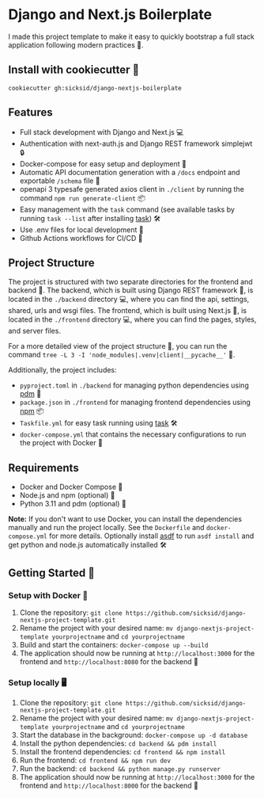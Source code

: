 # Django and Next.js Boilerplate

I made this project template to make it easy to quickly bootstrap a full stack application following modern practices 🚀.

## Install with cookiecutter 🍪

`cookiecutter gh:sicksid/django-nextjs-boilerplate`

## Features
- Full stack development with Django and Next.js 💻
- Authentication with next-auth.js and Django REST framework simplejwt 🔒
- Docker-compose for easy setup and deployment 🐳
- Automatic API documentation generation with a `/docs` endpoint and exportable `/schema` file 📜
- openapi 3 typesafe generated axios client in `./client` by running the command `npm run generate-client` 📦
- Easy management with the `task` command (see available tasks by running `task --list` after installing [task](https://taskfile.dev)) 🛠
- Use .env files for local development 💼
- Github Actions workflows for CI/CD 🔧

## Project Structure
The project is structured with two separate directories for the frontend and backend 📂. The backend, which is built using Django REST framework 🐍, is located in the `./backend` directory 💻, where you can find the api, settings, shared, urls and wsgi files. The frontend, which is built using Next.js 🚀, is located in the `./frontend` directory 💻, where you can find the pages, styles, and server files.

For a more detailed view of the project structure 📜, you can run the command `tree -L 3 -I 'node_modules|.venv|client|__pycache__'` 🌳.

Additionally, the project includes:
- `pyproject.toml` in `./backend` for managing python dependencies using [pdm](https://pdm.fming.dev) 🐍
- `package.json` in `./frontend` for managing frontend dependencies using [npm](https://www.npmjs.com/) 📦
- `Taskfile.yml` for easy task running using [task](https://taskfile.dev) 🛠
- `docker-compose.yml` that contains the necessary configurations to run the project with Docker 🐳

## Requirements
- Docker and Docker Compose 🐳
- Node.js and npm (optional) 🚀
- Python 3.11 and pdm (optional) 🐍

**Note:** If you don't want to use Docker, you can install the dependencies manually and run the project locally. See the `Dockerfile` and `docker-compose.yml` for more details.
Optionally install [asdf](https://asdf-vm.com) to run `asdf install` and get python and node.js automatically installed 🛠️

## Getting Started 🚀

### Setup with Docker 🐋
1. Clone the repository: `git clone https://github.com/sicksid/django-nextjs-project-template.git`
2. Rename the project with your desired name: `mv django-nextjs-project-template yourprojectname` and `cd yourprojectname`
3. Build and start the containers: `docker-compose up --build`
4. The application should now be running at `http://localhost:3000` for the frontend and `http://localhost:8080` for the backend 🎉

### Setup locally 🖥️
1. Clone the repository: `git clone https://github.com/sicksid/django-nextjs-project-template.git`
2. Rename the project with your desired name: `mv django-nextjs-project-template yourprojectname` and `cd yourprojectname`
3. Start the database in the background: `docker-compose up -d database`
4. Install the python dependencies: `cd backend && pdm install`
5. Install the frontend dependencies: `cd frontend && npm install`
6. Run the frontend: `cd frontend && npm run dev`
7. Run the backend: `cd backend && python manage.py runserver`
8. The application should now be running at `http://localhost:3000` for the frontend and `http://localhost:8000` for the backend 🎉

